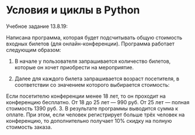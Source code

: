 # Условия и циклы в Python

Учебное задание 13.8.19:

Написана программа, которая будет подсчитывать общую стоимость входных билетов (для онлайн-конференции).
Программа работает следующим образом:

1. В начале у пользователя запрашивается количество билетов, которые он хочет приобрести на мероприятие.

2. Далее для каждого билета запрашивается возраст посетителя, в соответствии со значением которого выбирается стоимость:

Если посетителю конференции менее 18 лет, то он проходит на конференцию бесплатно.
От 18 до 25 лет — 990 руб.
От 25 лет — полная стоимость 1390 руб.
3. В результате программы выводится сумма к оплате. При этом, если человек регистрирует больше трёх человек на конференцию, то дополнительно получает 10% скидку на полную стоимость заказа.
